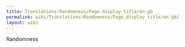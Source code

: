 ```yaml
---
title: Translations:Randomness/Page display title/en-gb
permalink: wiki/Translations:Randomness/Page_display_title/en-gb/
layout: wiki
---
```


Randomness
